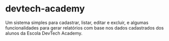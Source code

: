 # devtech-academy
Um sistema simples para cadastrar, listar, editar e excluir, e algumas funcionalidades para gerar relatórios com base nos dados cadastrados dos alunos da Escola DevTech Academy.
